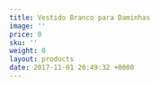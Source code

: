 ```yaml
---
title: Vestido Branco para Daminhas
image: ''
price: 0
sku: ''
weight: 0
layout: products
date: 2017-11-01 20:49:32 +0000
---
```

